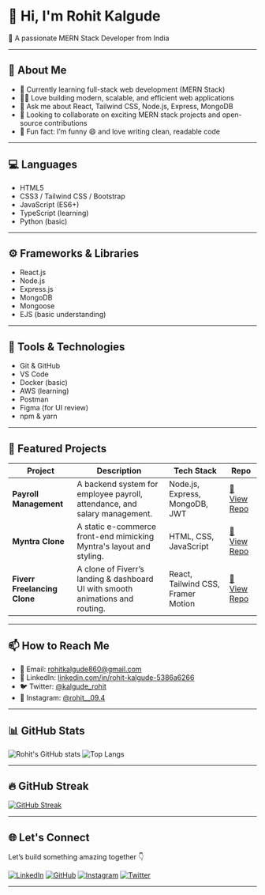 # 👋 Hi, I'm Rohit Kalgude

🚀 A passionate MERN Stack Developer from India

---

## 🧠 About Me

- 🌱 Currently learning full-stack web development (MERN Stack)
- 👨‍💻 Love building modern, scalable, and efficient web applications
- 💬 Ask me about React, Tailwind CSS, Node.js, Express, MongoDB
- 👯 Looking to collaborate on exciting MERN stack projects and open-source contributions
- 🧩 Fun fact: I’m funny 😄 and love writing clean, readable code

---

## 💻 Languages

- HTML5
- CSS3 / Tailwind CSS / Bootstrap
- JavaScript (ES6+)
- TypeScript (learning)
- Python (basic)

---

## ⚙️ Frameworks & Libraries

- React.js
- Node.js
- Express.js
- MongoDB
- Mongoose
- EJS (basic understanding)

---

## 🧰 Tools & Technologies

- Git & GitHub
- VS Code
- Docker (basic)
- AWS (learning)
- Postman
- Figma (for UI review)
- npm & yarn

---

## 📁 Featured Projects

| Project | Description | Tech Stack | Repo |
|--------|-------------|------------|------|
| **Payroll Management** | A backend system for employee payroll, attendance, and salary management. | Node.js, Express, MongoDB, JWT | [🔗 View Repo](https://github.com/Rohitkalgude/PayrollMenament) |
| **Myntra Clone** | A static e-commerce front-end mimicking Myntra's layout and styling. | HTML, CSS, JavaScript | [🔗 View Repo](https://github.com/Rohitkalgude/Myntra) |
| **Fiverr Freelancing Clone** | A clone of Fiverr’s landing & dashboard UI with smooth animations and routing. | React, Tailwind CSS, Framer Motion | [🔗 View Repo](https://github.com/Rohitkalgude/Fiverr-Freelancing-Clone) |

---

## 📫 How to Reach Me

- 📧 Email: [rohitkalgude860@gmail.com](mailto:rohitkalgude860@gmail.com)
- 🔗 LinkedIn: [linkedin.com/in/rohit-kalgude-5386a6266](https://www.linkedin.com/in/rohit-kalgude-5386a6266)
- 🐦 Twitter: [@kalgude_rohit](https://x.com/kalgude_rohit?s=09)
- 📸 Instagram: [@rohit__09.4](https://www.instagram.com/rohit__09.4/#)

---

## 📊 GitHub Stats

![Rohit's GitHub stats](https://github-readme-stats.vercel.app/api?username=rohitkalgude007&show_icons=true&theme=radical)
![Top Langs](https://github-readme-stats.vercel.app/api/top-langs/?username=rohitkalgude007&layout=compact&theme=radical)

---

## 🔥 GitHub Streak

[![GitHub Streak](https://streak-stats.demolab.com?user=rohitkalgude007&theme=radical&hide_border=false)](https://github.com/rohitkalgude007)

---

## 🌐 Let's Connect

Let’s build something amazing together 👇

[![LinkedIn](https://img.shields.io/badge/LinkedIn-blue?style=flat&logo=linkedin&labelColor=blue)](https://www.linkedin.com/in/rohit-kalgude-5386a6266)
[![GitHub](https://img.shields.io/badge/GitHub-black?style=flat&logo=github)](https://github.com/rohitkalgude007)
[![Instagram](https://img.shields.io/badge/Instagram-pink?style=flat&logo=instagram)](https://www.instagram.com/rohit__09.4/#)
[![Twitter](https://img.shields.io/badge/Twitter-blue?style=flat&logo=twitter)](https://x.com/kalgude_rohit?s=09)

---

